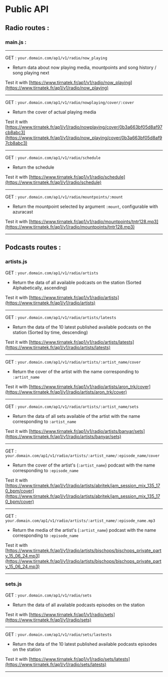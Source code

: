 # Public API

## Radio routes :

### main.js :

--- 

GET : `your.domain.com/ap1/v1/radio/now_playing`

- Return data about now playing media, mountpoints and song history / song playing next

Test it with [https://www.tirnatek.fr/ap1/v1/radio/now_playing](https://www.tirnatek.fr/ap1/v1/radio/now_playing)
 
---

GET : `your.domain.com/ap1/v1/radio/nowplaying/cover/:cover`

- Return the cover of actual playing media

Test it with [https://www.tirnatek.fr/ap1/v1/radio/nowplaying/cover/0b3a663bf05d8af97cb8abc3](https://www.tirnatek.fr/ap1/v1/radio/now_playing/cover/0b3a663bf05d8af97cb8abc3)

---

GET : `your.domain.com/ap1/v1/radio/schedule`

- Return the schedule

Test it with [https://www.tirnatek.fr/ap1/v1/radio/schedule](https://www.tirnatek.fr/ap1/v1/radio/schedule)

---

GET : `your.domain.com/ap1/v1/radio/mountpoints/:mount`

- Return the mountpoint selected by argument `:mount`, configurable with azuracast

Test it with [https://www.tirnatek.fr/ap1/v1/radio/mountpoints/tntr128.mp3](https://www.tirnatek.fr/ap1/v1/radio/mountpoints/tntr128.mp3)

---

## Podcasts routes :

### artists.js

GET : `your.domain.com/ap1/v1/radio/artists`

- Return the data of all available podcasts on the station (Sorted Alphabetically, ascending)

Test it with [https://www.tirnatek.fr/ap1/v1/radio/artists](https://www.tirnatek.fr/ap1/v1/radio/artists)

---

GET : `your.domain.com/ap1/v1/radio/artists/latests`

- Return the data of the 10 latest published available podcasts on the station (Sorted by time, descending)

Test it with [https://www.tirnatek.fr/ap1/v1/radio/artists/latests](https://www.tirnatek.fr/ap1/v1/radio/artists/latests)

---

GET : `your.domain.com/ap1/v1/radio/artists/:artist_name/cover`

- Return the cover of the artist with the name corresponding to `:artist_name`

Test it with [https://www.tirnatek.fr/ap1/v1/radio/artists/aron_trk/cover](https://www.tirnatek.fr/ap1/v1/radio/artists/aron_trk/cover)

---

GET : `your.domain.com/ap1/v1/radio/artists/:artist_name/sets`

- Return the data of all sets available of the artist with the name corresponding to `:artist_name`

Test it with [https://www.tirnatek.fr/ap1/v1/radio/artists/banyar/sets](https://www.tirnatek.fr/ap1/v1/radio/artists/banyar/sets)

---

GET : `your.domain.com/ap1/v1/radio/artists/:artist_name/:episode_name/cover`

- Return the cover of the artist's (`:artist_name`) podcast with the name corresponding to `:episode_name`

Test it with [https://www.tirnatek.fr/ap1/v1/radio/artists/abritek/jam_session_mix_135_170_bpm/cover](https://www.tirnatek.fr/ap1/v1/radio/artists/abritek/jam_session_mix_135_170_bpm/cover)

---

GET : `your.domain.com/ap1/v1/radio/artists/:artist_name/:episode_name.mp3`

- Return the media of the artist's (`:artist_name`) podcast with the name corresponding to `:episode_name`

Test it with [https://www.tirnatek.fr/ap1/v1/radio/artists/bischops/bischops_private_party_15_06_24.mp3](https://www.tirnatek.fr/ap1/v1/radio/artists/bischops/bischops_private_party_15_06_24.mp3)

---


### sets.js

GET : `your.domain.com/ap1/v1/radio/sets`

- Return the data of all available podcasts episodes on the station

Test it with [https://www.tirnatek.fr/ap1/v1/radio/sets](https://www.tirnatek.fr/ap1/v1/radio/sets)

---

GET : `your.domain.com/ap1/v1/radio/sets/lastests`

- Return the data of the 10 latest published available podcasts episodes on the station

Test it with [https://www.tirnatek.fr/ap1/v1/radio/sets/latests](https://www.tirnatek.fr/ap1/v1/radio/sets/latests)

---
